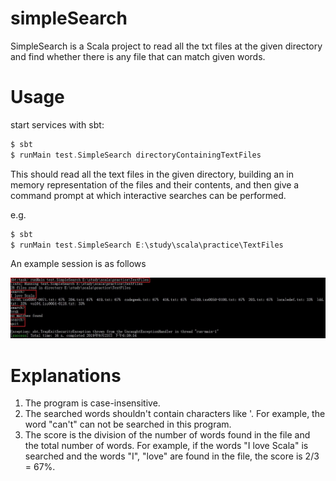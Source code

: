 # simpleSearch
SimpleSearch is a Scala project to read all the txt files at the given directory and find whether there is any file that can match given words.
# Usage
start services with sbt:
```scala
$ sbt
$ runMain test.SimpleSearch directoryContainingTextFiles
```
This should read all the text files in the given directory, building an in memory representation of the files and their contents, and then give a command prompt at which interactive searches can be performed.

e.g.
```scala
$ sbt
$ runMain test.SimpleSearch E:\study\scala\practice\TextFiles
```
An example session is as follows

![image](https://github.com/zachwang1992/simpleSearch/blob/master/images/screenshot.jpg)

# Explanations
1. The program is case-insensitive.
2. The searched words shouldn't contain characters like '. For example, the word "can't" can not be searched in this program.
3. The score is the division of the number of words found in the file and the total number of words. For example, if the words "I love Scala" is searched and the words "I", "love" are found in the file, the score is 2/3 = 67%.
